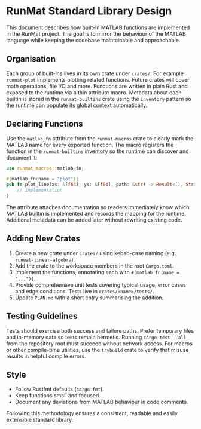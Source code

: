# RunMat Standard Library Design

This document describes how built-in MATLAB functions are implemented in the
RunMat project. The goal is to mirror the behaviour of the MATLAB language
while keeping the codebase maintainable and approachable.

## Organisation

Each group of built-ins lives in its own crate under `crates/`. For example
`runmat-plot` implements plotting related functions. Future crates will cover
math operations, file I/O and more. Functions are written in plain Rust and
exposed to the runtime via a thin attribute macro. Metadata about each builtin
is stored in the `runmat-builtins` crate using the `inventory` pattern so the
runtime can populate its global context automatically.

## Declaring Functions

Use the `matlab_fn` attribute from the `runmat-macros` crate to clearly mark the
MATLAB name for every exported function. The macro registers the function in the
`runmat-builtins` inventory so the runtime can discover and document it:

```rust
use runmat_macros::matlab_fn;

#[matlab_fn(name = "plot")]
pub fn plot_line(xs: &[f64], ys: &[f64], path: &str) -> Result<(), String> {
    // implementation
}
```

The attribute attaches documentation so readers immediately know which MATLAB
builtin is implemented and records the mapping for the runtime. Additional
metadata can be added later without rewriting existing code.

## Adding New Crates

1. Create a new crate under `crates/` using kebab-case naming (e.g.
   `runmat-linear-algebra`).
2. Add the crate to the workspace members in the root `Cargo.toml`.
3. Implement the functions, annotating each with `#[matlab_fn(name = "...")]`.
4. Provide comprehensive unit tests covering typical usage, error cases and edge
   conditions. Tests live in `crates/<name>/tests/`.
5. Update `PLAN.md` with a short entry summarising the addition.

## Testing Guidelines

Tests should exercise both success and failure paths. Prefer temporary files and
in-memory data so tests remain hermetic. Running `cargo test --all` from the
repository root must succeed without network access.
For macros or other compile-time utilities, use the `trybuild` crate to verify
that misuse results in helpful compile errors.

## Style

- Follow Rustfmt defaults (`cargo fmt`).
- Keep functions small and focused.
- Document any deviations from MATLAB behaviour in code comments.

Following this methodology ensures a consistent, readable and easily extensible
standard library.
